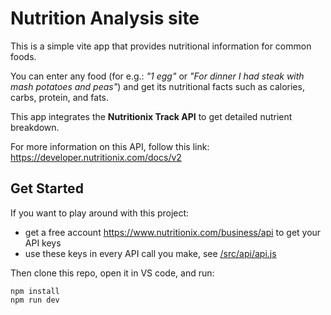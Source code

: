 # Nutrition Analysis site

This is a simple vite app that provides nutritional information for common foods.

You can enter any food (for e.g.: _"1 egg"_ or _"For dinner I had steak with mash potatoes and peas"_) and get its nutritional facts such as calories, carbs, protein, and fats.

This app integrates the **Nutritionix Track API** to get detailed nutrient breakdown. 

For more information on this API, follow this link: https://developer.nutritionix.com/docs/v2 

## Get Started

If you want to play around with this project:
- get a free account https://www.nutritionix.com/business/api to get your API keys
- use these keys in every API call you make, see [/src/api/api.js](/src/api/api.js)
  
Then clone this repo, open it in VS code, and run: 
```
npm install 
npm run dev
```

